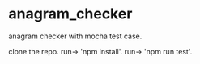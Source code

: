 # anagram_checker
anagram checker with mocha test case.

clone the repo. 
run-> 'npm install'. 
run-> 'npm run test'.
